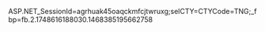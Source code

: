 ASP.NET_SessionId=agrhuak45oaqckmfcjtwruxg;selCTY=CTYCode=TNG;_fbp=fb.2.1748616188030.1468385195662758

